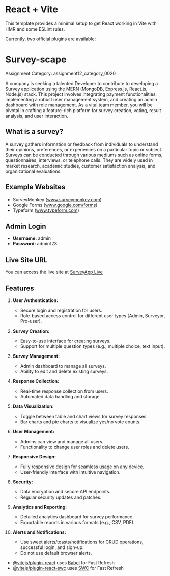 # React + Vite

This template provides a minimal setup to get React working in Vite with HMR and some ESLint rules.

Currently, two official plugins are available:


# Survey-scape

Assignment Category: assignment12_category_0020

A company is seeking a talented Developer to contribute to developing a Survey application using the MERN (MongoDB, Express.js, React.js, Node.js) stack. This project involves integrating payment functionalities, implementing a robust user management system, and creating an admin dashboard with role management. As a vital team member, you will be pivotal in crafting a feature-rich platform for survey creation, voting, result analysis, and user interaction.

## What is a survey?

A survey gathers information or feedback from individuals to understand their opinions, preferences, or experiences on a particular topic or subject. Surveys can be conducted through various mediums such as online forms, questionnaires, interviews, or telephone calls. They are widely used in market research, academic studies, customer satisfaction analysis, and organizational evaluations.

## Example Websites

- SurveyMonkey (www.surveymonkey.com)
- Google Forms (www.google.com/forms)
- Typeform (www.typeform.com)

## Admin Login

- **Username:** admin
- **Password:** admin123

## Live Site URL

You can access the live site at [SurveyApp Live](https://your-live-site-url.com)

## Features
1. **User Authentication:**
   - Secure login and registration for users.
   - Role-based access control for different user types (Admin, Surveyor, Pro-user).

2. **Survey Creation:**
   - Easy-to-use interface for creating surveys.
   - Support for multiple question types (e.g., multiple choice, text input).

3. **Survey Management:**
   - Admin dashboard to manage all surveys.
   - Ability to edit and delete existing surveys.

4. **Response Collection:**
   - Real-time response collection from users.
   - Automated data handling and storage.

5. **Data Visualization:**
   - Toggle between table and chart views for survey responses.
   - Bar charts and pie charts to visualize yes/no vote counts.

6. **User Management:**
   - Admins can view and manage all users.
   - Functionality to change user roles and delete users.

7. **Responsive Design:**
   - Fully responsive design for seamless usage on any device.
   - User-friendly interface with intuitive navigation.

8. **Security:**
   - Data encryption and secure API endpoints.
   - Regular security updates and patches.

9. **Analytics and Reporting:**
    - Detailed analytics dashboard for survey performance.
    - Exportable reports in various formats (e.g., CSV, PDF).

10. **Alerts and Notifications:**
    - Use sweet alerts/toasts/notifications for CRUD operations, successful login, and sign-up.
    - Do not use default browser alerts.




- [@vitejs/plugin-react](https://github.com/vitejs/vite-plugin-react/blob/main/packages/plugin-react/README.md) uses [Babel](https://babeljs.io/) for Fast Refresh
- [@vitejs/plugin-react-swc](https://github.com/vitejs/vite-plugin-react-swc) uses [SWC](https://swc.rs/) for Fast Refresh
